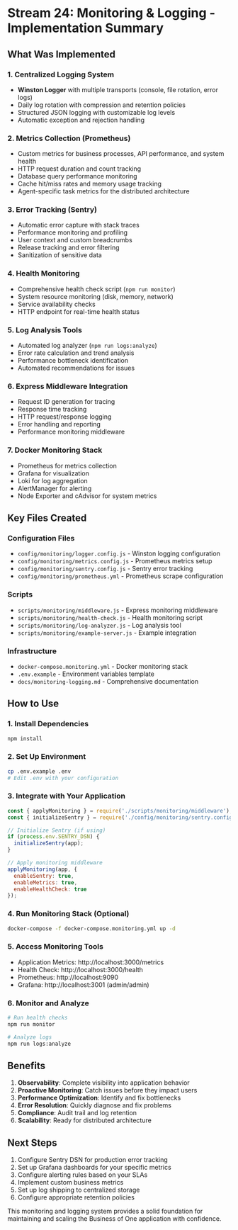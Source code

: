 # Stream 24: Monitoring & Logging - Implementation Summary

## What Was Implemented

### 1. Centralized Logging System
- **Winston Logger** with multiple transports (console, file rotation, error logs)
- Daily log rotation with compression and retention policies
- Structured JSON logging with customizable log levels
- Automatic exception and rejection handling

### 2. Metrics Collection (Prometheus)
- Custom metrics for business processes, API performance, and system health
- HTTP request duration and count tracking
- Database query performance monitoring
- Cache hit/miss rates and memory usage tracking
- Agent-specific task metrics for the distributed architecture

### 3. Error Tracking (Sentry)
- Automatic error capture with stack traces
- Performance monitoring and profiling
- User context and custom breadcrumbs
- Release tracking and error filtering
- Sanitization of sensitive data

### 4. Health Monitoring
- Comprehensive health check script (`npm run monitor`)
- System resource monitoring (disk, memory, network)
- Service availability checks
- HTTP endpoint for real-time health status

### 5. Log Analysis Tools
- Automated log analyzer (`npm run logs:analyze`)
- Error rate calculation and trend analysis
- Performance bottleneck identification
- Automated recommendations for issues

### 6. Express Middleware Integration
- Request ID generation for tracing
- Response time tracking
- HTTP request/response logging
- Error handling and reporting
- Performance monitoring middleware

### 7. Docker Monitoring Stack
- Prometheus for metrics collection
- Grafana for visualization
- Loki for log aggregation
- AlertManager for alerting
- Node Exporter and cAdvisor for system metrics

## Key Files Created

### Configuration Files
- `config/monitoring/logger.config.js` - Winston logging configuration
- `config/monitoring/metrics.config.js` - Prometheus metrics setup
- `config/monitoring/sentry.config.js` - Sentry error tracking
- `config/monitoring/prometheus.yml` - Prometheus scrape configuration

### Scripts
- `scripts/monitoring/middleware.js` - Express monitoring middleware
- `scripts/monitoring/health-check.js` - Health monitoring script
- `scripts/monitoring/log-analyzer.js` - Log analysis tool
- `scripts/monitoring/example-server.js` - Example integration

### Infrastructure
- `docker-compose.monitoring.yml` - Docker monitoring stack
- `.env.example` - Environment variables template
- `docs/monitoring-logging.md` - Comprehensive documentation

## How to Use

### 1. Install Dependencies
```bash
npm install
```

### 2. Set Up Environment
```bash
cp .env.example .env
# Edit .env with your configuration
```

### 3. Integrate with Your Application
```javascript
const { applyMonitoring } = require('./scripts/monitoring/middleware');
const { initializeSentry } = require('./config/monitoring/sentry.config');

// Initialize Sentry (if using)
if (process.env.SENTRY_DSN) {
  initializeSentry(app);
}

// Apply monitoring middleware
applyMonitoring(app, {
  enableSentry: true,
  enableMetrics: true,
  enableHealthCheck: true
});
```

### 4. Run Monitoring Stack (Optional)
```bash
docker-compose -f docker-compose.monitoring.yml up -d
```

### 5. Access Monitoring Tools
- Application Metrics: http://localhost:3000/metrics
- Health Check: http://localhost:3000/health
- Prometheus: http://localhost:9090
- Grafana: http://localhost:3001 (admin/admin)

### 6. Monitor and Analyze
```bash
# Run health checks
npm run monitor

# Analyze logs
npm run logs:analyze
```

## Benefits

1. **Observability**: Complete visibility into application behavior
2. **Proactive Monitoring**: Catch issues before they impact users
3. **Performance Optimization**: Identify and fix bottlenecks
4. **Error Resolution**: Quickly diagnose and fix problems
5. **Compliance**: Audit trail and log retention
6. **Scalability**: Ready for distributed architecture

## Next Steps

1. Configure Sentry DSN for production error tracking
2. Set up Grafana dashboards for your specific metrics
3. Configure alerting rules based on your SLAs
4. Implement custom business metrics
5. Set up log shipping to centralized storage
6. Configure appropriate retention policies

This monitoring and logging system provides a solid foundation for maintaining and scaling the Business of One application with confidence.